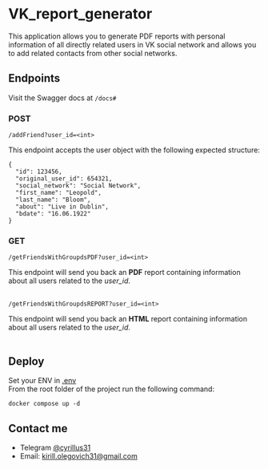 # VK_report_generator
This application allows you to generate PDF reports with personal information of all directly related users in VK social network and allows you to add related contacts from other social networks.

## Endpoints

Visit the Swagger docs at `/docs#`

### POST

`/addFriend?user_id=<int>`

This endpoint accepts the user object with the following expected structure:

```
{
  "id": 123456,
  "original_user_id": 654321,
  "social_network": "Social Network",
  "first_name": "Leopold",
  "last_name": "Bloom",
  "about": "Live in Dublin",
  "bdate": "16.06.1922"
}
```

### GET

`/getFriendsWithGroupdsPDF?user_id=<int>`

This endpoint will send you back an **PDF** report containing information about all users related to the *user_id*. </br></br>


`/getFriendsWithGroupdsREPORT?user_id=<int>`

This endpoint will send you back an **HTML** report containing information about all users related to the *user_id*.</br></br>


## Deploy

Set your ENV in [.env](/.env.example)  
From the root folder of the project run the following command:

```console
docker compose up -d
```

## Contact me

- Telegram [@cyrillus31](https://t.me/cyrillus31)  
- Email: [kirill.olegovich31@gmail.com](kirill.olegovich31@gmail.com)
